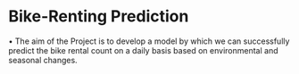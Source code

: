 # Bike-Renting Prediction
•	The aim of the Project is to develop a model by which we can successfully predict the bike rental count on a daily basis based on environmental and seasonal changes.


